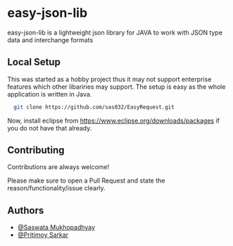
# easy-json-lib

easy-json-lib is a lightweight json library for JAVA to work with JSON type data and interchange formats

## Local Setup

This was started as a hobby project thus it may not support enterprise features which other libariries may support.
The setup is easy as the whole application is written in Java.

```bash
  git clone https://github.com/sas032/EasyRequest.git
```
Now, install eclipse from https://www.eclipse.org/downloads/packages 
if you do not have that already.
    
## Contributing

Contributions are always welcome!

Please make sure to open a Pull Request
and state the reason/functionality/issue clearly. 


## Authors

- [@Saswata Mukhopadhyay](https://www.github.com/sas032)
- [@Pritimoy Sarkar](https://github.com/PritimoySarkar)

